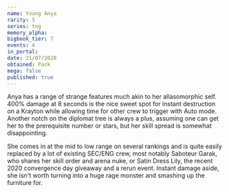 ```yaml
---
name: Young Anya
rarity: 5
series: tng
memory_alpha:
bigbook_tier: 7
events: 4
in_portal:
date: 21/07/2020
obtained: Pack
mega: false
published: true
---
```


Anya has a range of strange features much akin to her allasomorphic self. 400% damage at 8 seconds is the nice sweet spot for instant destruction on a Krayton while allowing time for other crew to trigger with Auto mode. Another notch on the diplomat tree is always a plus, assuming one can get her to the prerequisite number or stars, but her skill spread is somewhat disappointing.

She comes in at the mid to low range on several rankings and is quite easily replaced by a lot of existing SEC/ENG crew, most notably Saboteur Garak, who shares her skill order and arena nuke, or Satin Dress Lily, the recent 2020 convergence day giveaway and a rerun event. Instant damage aside, she isn't worth turning into a huge rage monster and smashing up the furniture for.
